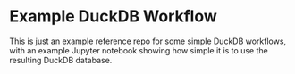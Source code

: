 # Example DuckDB Workflow

This is just an example reference repo for some simple DuckDB workflows, with an example Jupyter notebook showing how simple it is to use the resulting DuckDB database.


